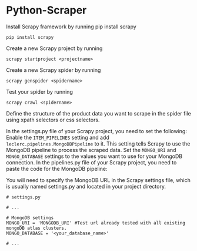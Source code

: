 # Python-Scraper

Install Scrapy framework by running pip install scrapy
```
pip install scrapy
```


Create a new Scrapy project by running
```
scrapy startproject <projectname>
```

Create a new Scrapy spider by running
```
scrapy genspider <spidername>
```
Test your spider by running 
```
scrapy crawl <spidername>
```



Define the structure of the product data you want to scrape in the spider file using xpath selectors or css selectors.

In the settings.py file of your Scrapy project, you need to set the following:
Enable the ```ITEM_PIPELINES``` setting and add ```leclerc.pipelines.MongoDBPipeline``` to it. This setting tells Scrapy to use the MongoDB pipeline to process the scraped data.
Set the ```MONGO_URI``` and ```MONGO_DATABASE``` settings to the values you want to use for your MongoDB connection.
In the pipelines.py file of your Scrapy project, you need to paste the code for the MongoDB pipeline:


You will need to specify the MongoDB URL in the Scrapy settings file, which is usually named settings.py and located in your project directory.
```
# settings.py

# ...

# MongoDB settings
MONGO_URI = 'MONGODB_URI' #Test url already tested with all existing mongoDB atlas clusters. 
MONGO_DATABASE = '<your_database_name>'

# ...
```


